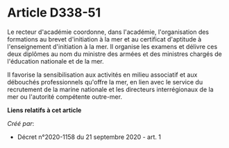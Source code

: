 # Article D338-51

Le recteur d'académie coordonne, dans l'académie, l'organisation des formations au brevet d'initiation à la mer et au
certificat d'aptitude à l'enseignement d'initiation à la mer. Il organise les examens et délivre ces deux diplômes au nom du
ministre des armées et des ministres chargés de l'éducation nationale et de la mer.

Il favorise la sensibilisation aux activités en milieu associatif et aux débouchés professionnels qu'offre la mer, en lien
avec le service du recrutement de la marine nationale et les directeurs interrégionaux de la mer ou l'autorité compétente
outre-mer.

**Liens relatifs à cet article**

_Créé par_:

  - Décret n°2020-1158 du 21 septembre 2020 - art. 1
